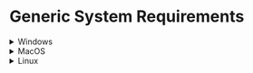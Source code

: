 <!--Title start

# Hardware requirements template

This template is licensed under the MIT license (https://choosealicense.com/licenses/mit/).

The MIT License is a permissive open-source license that allows you to use this template for any purpose, including commercial purposes, as long as you include a copy of the license and retain the copyright notice. You can also modify and distribute the template, as long as you include the same license and copyright notice as the original template. You are not required to share your modifications or derivative works with others. You are free to use this template in your own projects without any limitations.

Title end-->

<!--Start template-->

# Generic System Requirements

<details>
<summary>Windows</summary>
<br>

### Minimum

**Operating system:** `{Required OS}`  
**Processor:** `{Processor}`  
**Memory:** `{number} GB RAM`  
**Graphics card:** `{Graphics card}`  
**Network:** `{Network}`  
**Available storage:** `{number} GB Storage`  

---

### Recommended

**Operating system:** `{Required OS}`  
**Processor:** `{Processor}`  
**Memory:** `{number} GB RAM`  
**Graphics card:** `{Graphics card}`  
**Network:** `{Network}`  
**Available storage:** `{number} GB Storage`  

</details>

<details>
<summary>MacOS</summary>
<br>

### Minimum

**Operating system:** `{Required OS}`  
**Processor:** `{Processor}`  
**Memory:** `{number} GB RAM`  
**Graphics card:** `{Graphics card}`  
**Network:** `{Network}`  
**Available storage:** `{number} GB Storage`  

---

### Recommended

**Operating system:** `{Required OS}`  
**Processor:** `{Processor}`  
**Memory:** `{number} GB RAM`  
**Graphics card:** `{Graphics card}`  
**Network:** `{Network}`  
**Available storage:** `{number} GB Storage`  

</details>

<details>
<summary>Linux</summary>
<br>

### Minimum

**Operating system:** `{Required OS}`  
**Processor:** `{Processor}`  
**Memory:** `{number} GB RAM`  
**Graphics card:** `{Graphics card}`  
**Network:** `{Network}`  
**Available storage:** `{number} GB Storage`  

---

### Recommended

**Operating system:** `{Required OS}`  
**Processor:** `{Processor}`  
**Memory:** `{number} GB RAM`  
**Graphics card:** `{Graphics card}`  
**Network:** `{Network}`  
**Available storage:** `{number} GB Storage`  

</details>

<!--End template-->

